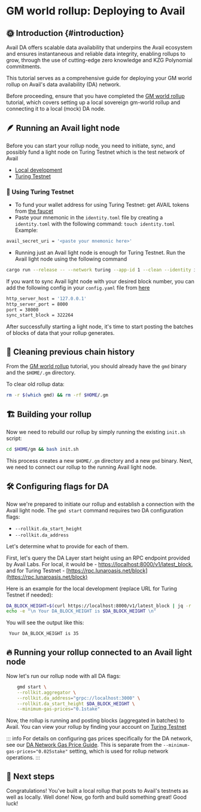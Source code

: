 # GM world rollup: Deploying to Avail  

## 🌞 Introduction {#introduction}

Avail DA offers scalable data availability that underpins the Avail ecosystem and ensures instantaneous and reliable data integrity, enabling rollups to grow, through the use of cutting-edge zero knowledge and KZG Polynomial commitments.

This tutorial serves as a comprehensive guide for deploying your GM world rollup on Avail's data availability (DA) network.

Before proceeding, ensure that you have completed the [GM world rollup](/tutorials/gm-world) tutorial, which covers setting up a local sovereign gm-world rollup and connecting it to a local (mock) DA node.

## 🪶 Running an Avail light node

Before you can start your rollup node, you need to initiate, sync, and possibly fund a light node on Turing Testnet which is the test network of Avail

- [Local development](https://github.com/rollkit/avail-da/blob/main/README.md)
- [Turing Testnet](https://docs.availproject.org/docs/networks)

### 🚀 Using Turing Testnet

- To fund your wallet address for using Turing Testnet: get AVAIL tokens from [the faucet]((https://faucet.avail.tools/))
- Paste your mnemonic in the `identity.toml` file by creating a `identity.toml` with the following command:
`touch identity.toml`
Example:
```bash
avail_secret_uri = '<paste your mnemonic here>'
```
- Running just an Avail light node is enough for Turing Testnet. Run the Avail light node using the following command
```bash
cargo run --release -- --network turing --app-id 1 --clean --identity identity.toml
```

If you want to sync Avail light node with your desired block number, you can add the following config in your `config.yaml` file from [here](https://github.com/availproject/avail-light/blob/main/config.yaml.template)
```bash
http_server_host = '127.0.0.1'
http_server_port = 8000
port = 38000
sync_start_block = 322264
```

After successfully starting a light node, it's time to start posting the batches of blocks of data that your rollup generates.

## 🧹 Cleaning previous chain history

From the [GM world rollup](/tutorials/gm-world) tutorial, you should already have the `gmd` binary and the `$HOME/.gm` directory.

To clear old rollup data:

```bash
rm -r $(which gmd) && rm -rf $HOME/.gm
```

## 🏗️ Building your rollup

Now we need to rebuild our rollup by simply running the existing `init.sh` script:

```bash
cd $HOME/gm && bash init.sh
```

This process creates a new `$HOME/.gm` directory and a new `gmd` binary. Next, we need to connect our rollup to the running Avail light node.

## 🛠️ Configuring flags for DA

Now we're prepared to initiate our rollup and establish a connection with the Avail light node. The `gmd start` command requires two DA configuration flags:

- `--rollkit.da_start_height`
- `--rollkit.da_address`

Let's determine what to provide for each of them.

First, let's query the DA Layer start height using an RPC endpoint provided by Avail Labs. For local, it would be - [https://localhost:8000/v1/latest_block](https://localhost:8000/v1/latest_block), and for Turing Testnet - [https://rpc.lunaroasis.net/block](https://rpc.lunaroasis.net/block)

Here is an example for the local development (replace URL for Turing Testnet if needed):

```bash
DA_BLOCK_HEIGHT=$(curl https://localhost:8000/v1/latest_block | jq -r '.result.block.header.height')
echo -e "\n Your DA_BLOCK_HEIGHT is $DA_BLOCK_HEIGHT \n"
```

You will see the output like this:

```bash
 Your DA_BLOCK_HEIGHT is 35
```

## 🔥 Running your rollup connected to an Avail light node

Now let's run our rollup node with all DA flags:

```bash
    gmd start \
    --rollkit.aggregator \
    --rollkit.da_address="grpc://localhost:3000" \
    --rollkit.da_start_height $DA_BLOCK_HEIGHT \
    --minimum-gas-prices="0.1stake"
```

Now, the rollup is running and posting blocks (aggregated in batches) to Avail. You can view your rollup by finding your account on [Turing Testnet](https://avail-turing.subscan.io/)

::: info
For details on configuring gas prices specifically for the DA network, see our [DA Network Gas Price Guide](/guides/gas-price). This is separate from the `--minimum-gas-prices="0.025stake"` setting, which is used for rollup network operations.
:::

## 🎉 Next steps

Congratulations! You've built a local rollup that posts to Avail's testnets as well as locally. Well done! Now, go forth and build something great! Good luck!
